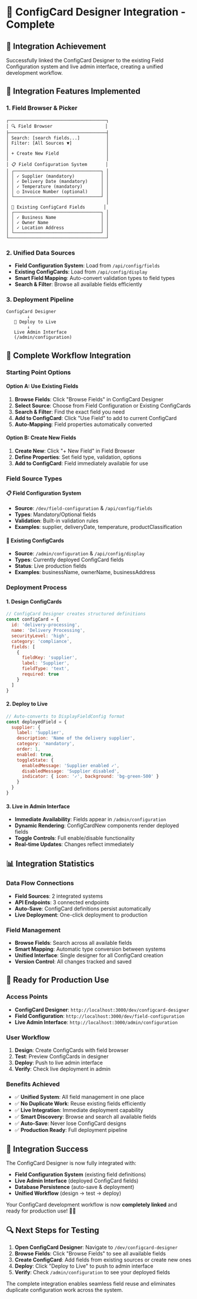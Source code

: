 # 🔗 ConfigCard Designer Integration - Complete

## 🎯 **Integration Achievement**

Successfully linked the ConfigCard Designer to the existing Field Configuration system and live admin interface, creating a unified development workflow.

## 🔧 **Integration Features Implemented**

### **1. Field Browser & Picker**
```
┌─────────────────────────────────────┐
│ 🔍 Field Browser                    │
├─────────────────────────────────────┤
│ Search: [search fields...]          │
│ Filter: [All Sources ▼]             │
│                                     │
│ + Create New Field                  │
│                                     │
│ 📋 Field Configuration System       │
│ ┌─────────────────────────────────┐ │
│ │ ✓ Supplier (mandatory)          │ │
│ │ ✓ Delivery Date (mandatory)     │ │
│ │ ✓ Temperature (mandatory)       │ │
│ │ ○ Invoice Number (optional)     │ │
│ └─────────────────────────────────┘ │
│                                     │
│ 🎨 Existing ConfigCard Fields       │
│ ┌─────────────────────────────────┐ │
│ │ ✓ Business Name                 │ │
│ │ ✓ Owner Name                    │ │
│ │ ✓ Location Address              │ │
│ └─────────────────────────────────┘ │
└─────────────────────────────────────┘
```

### **2. Unified Data Sources**
- **Field Configuration System**: Load from `/api/config/fields`
- **Existing ConfigCards**: Load from `/api/config/display`
- **Smart Field Mapping**: Auto-convert validation types to field types
- **Search & Filter**: Browse all available fields efficiently

### **3. Deployment Pipeline**
```
ConfigCard Designer
        ↓
   🚀 Deploy to Live
        ↓
   Live Admin Interface
   (/admin/configuration)
```

## 🔄 **Complete Workflow Integration**

### **Starting Point Options**

#### **Option A: Use Existing Fields**
1. **Browse Fields**: Click "Browse Fields" in ConfigCard Designer
2. **Select Source**: Choose from Field Configuration or Existing ConfigCards
3. **Search & Filter**: Find the exact field you need
4. **Add to ConfigCard**: Click "Use Field" to add to current ConfigCard
5. **Auto-Mapping**: Field properties automatically converted

#### **Option B: Create New Fields**
1. **Create New**: Click "+ New Field" in Field Browser
2. **Define Properties**: Set field type, validation, options
3. **Add to ConfigCard**: Field immediately available for use

### **Field Source Types**

#### **📋 Field Configuration System**
- **Source**: `/dev/field-configuration` & `/api/config/fields`
- **Types**: Mandatory/Optional fields
- **Validation**: Built-in validation rules
- **Examples**: supplier, deliveryDate, temperature, productClassification

#### **🎨 Existing ConfigCards**
- **Source**: `/admin/configuration` & `/api/config/display`
- **Types**: Currently deployed ConfigCard fields
- **Status**: Live production fields
- **Examples**: businessName, ownerName, businessAddress

### **Deployment Process**

#### **1. Design ConfigCards**
```javascript
// ConfigCard Designer creates structured definitions
const configCard = {
  id: 'delivery-processing',
  name: 'Delivery Processing',
  securityLevel: 'high',
  category: 'compliance',
  fields: [
    {
      fieldKey: 'supplier',
      label: 'Supplier',
      fieldType: 'text',
      required: true
    }
  ]
}
```

#### **2. Deploy to Live**
```javascript
// Auto-converts to DisplayFieldConfig format
const deployedField = {
  supplier: {
    label: 'Supplier',
    description: 'Name of the delivery supplier',
    category: 'mandatory',
    order: 1,
    enabled: true,
    toggleState: {
      enabledMessage: 'Supplier enabled ✓',
      disabledMessage: 'Supplier disabled',
      indicator: { icon: '✓', background: 'bg-green-500' }
    }
  }
}
```

#### **3. Live in Admin Interface**
- **Immediate Availability**: Fields appear in `/admin/configuration`
- **Dynamic Rendering**: ConfigCardNew components render deployed fields
- **Toggle Controls**: Full enable/disable functionality
- **Real-time Updates**: Changes reflect immediately

## 📊 **Integration Statistics**

### **Data Flow Connections**
- **Field Sources**: 2 integrated systems
- **API Endpoints**: 3 connected endpoints
- **Auto-Save**: ConfigCard definitions persist automatically
- **Live Deployment**: One-click deployment to production

### **Field Management**
- **Browse Fields**: Search across all available fields
- **Smart Mapping**: Automatic type conversion between systems
- **Unified Interface**: Single designer for all ConfigCard creation
- **Version Control**: All changes tracked and saved

## 🚀 **Ready for Production Use**

### **Access Points**
- **ConfigCard Designer**: `http://localhost:3000/dev/configcard-designer`
- **Field Configuration**: `http://localhost:3000/dev/field-configuration`
- **Live Admin Interface**: `http://localhost:3000/admin/configuration`

### **User Workflow**
1. **Design**: Create ConfigCards with field browser
2. **Test**: Preview ConfigCards in designer
3. **Deploy**: Push to live admin interface
4. **Verify**: Check live deployment in admin

### **Benefits Achieved**
- ✅ **Unified System**: All field management in one place
- ✅ **No Duplicate Work**: Reuse existing fields efficiently
- ✅ **Live Integration**: Immediate deployment capability
- ✅ **Smart Discovery**: Browse and search all available fields
- ✅ **Auto-Save**: Never lose ConfigCard designs
- ✅ **Production Ready**: Full deployment pipeline

## 🎉 **Integration Success**

The ConfigCard Designer is now fully integrated with:
- **Field Configuration System** (existing field definitions)
- **Live Admin Interface** (deployed ConfigCard fields)
- **Database Persistence** (auto-save & deployment)
- **Unified Workflow** (design → test → deploy)

Your ConfigCard development workflow is now **completely linked** and ready for production use! 🔗✨

## 🔍 **Next Steps for Testing**

1. **Open ConfigCard Designer**: Navigate to `/dev/configcard-designer`
2. **Browse Fields**: Click "Browse Fields" to see all available fields
3. **Create ConfigCard**: Add fields from existing sources or create new ones
4. **Deploy**: Click "Deploy to Live" to push to admin interface
5. **Verify**: Check `/admin/configuration` to see your deployed fields

The complete integration enables seamless field reuse and eliminates duplicate configuration work across the system.